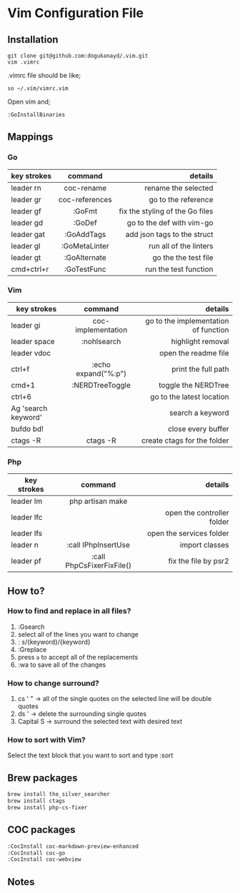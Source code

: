 # Vim Configuration File

## Installation

```shell
git clone git@github.com:dogukanayd/.vim.git
vim .vimrc
```

.vimrc file should be like;

```text
so ~/.vim/vimrc.vim
```

Open vim and;
```sh
:GoInstallBinaries
```

## Mappings
### Go
|key strokes|command|details|
|----------|:----------:|----------:|
|leader rn|coc-rename|rename the selected|
|leader gr|coc-references|go to the reference |
|leader gf|:GoFmt|fix the styling of the Go files|
|leader gd|:GoDef|go to the def with vim-go|
|leader gat|:GoAddTags|add json tags to the struct|
|leader gl|:GoMetaLinter|run all of the linters|
|leader gt|:GoAlternate|go the the test file|
|cmd+ctrl+r|:GoTestFunc|run the test function|

### Vim
| key strokes   |      command      |  details |
|----------|:-------------:|------:|
|leader gi|coc-implementation |go to the implementation of function|
|leader space|:nohlsearch|highlight removal|
|leader vdoc| |open the readme file|
|ctrl+f|:echo expand("%:p")|print the full path|
|cmd+1|:NERDTreeToggle|toggle the NERDTree|
|ctrl+6| |go to the latest location|
|Ag 'search keyword'| | search a keyword|
|bufdo bd!| |close every buffer|
|ctags -R|ctags -R|create ctags for the folder|

### Php
| key strokes   |      command      |  details |
|----------|:-------------:|------:|
|leader lm|php artisan make| |
|leader lfc| | open the controller folder|
|leader lfs| | open the services folder|
|leader n|:call IPhpInsertUse|import classes|
|leader pf|:call PhpCsFixerFixFile()|fix the file by psr2|

## How to?
### How to find and replace in all files?
1. :Gsearch
2. select all of the lines you want to change
3. : s/{keyword}/{keyword}
4. :Greplace
5. press `a` to accept all of the replacements
6. :wa to save all of the changes

### How to change surround?
1. cs ' " -> all of the single quotes on the selected line will be double quotes
2. ds ' -> delete the surrounding single quotes
3. Capital S -> surround the selected text with desired text

### How to sort with Vim?
Select the text block that you want to sort and type :sort

## Brew packages
```sh
brew install the_silver_searcher
brew install ctags
brew install php-cs-fixer
```

## COC packages

```sh
:CocInstall coc-markdown-preview-enhanced
:CocInstall coc-go
:CocInstall coc-webview
```

## Notes
